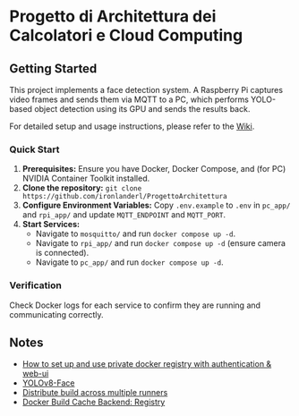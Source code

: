 # Progetto di Architettura dei Calcolatori e Cloud Computing

## Getting Started

This project implements a face detection system. A Raspberry Pi captures video frames and sends them via MQTT to a PC, which performs YOLO-based object detection using its GPU and sends the results back.

For detailed setup and usage instructions, please refer to the [Wiki](https://github.com/ironlanderl/ProgettoArchitettura/wiki).

### Quick Start

1.  **Prerequisites:** Ensure you have Docker, Docker Compose, and (for PC) NVIDIA Container Toolkit installed.
2.  **Clone the repository:** `git clone https://github.com/ironlanderl/ProgettoArchitettura`
3.  **Configure Environment Variables:** Copy `.env.example` to `.env` in `pc_app/` and `rpi_app/` and update `MQTT_ENDPOINT` and `MQTT_PORT`.
4.  **Start Services:**
    *   Navigate to `mosquitto/` and run `docker compose up -d`.
    *   Navigate to `rpi_app/` and run `docker compose up -d` (ensure camera is connected).
    *   Navigate to `pc_app/` and run `docker compose up -d`.

### Verification

Check Docker logs for each service to confirm they are running and communicating correctly.

## Notes

- [How to set up and use private docker registry with authentication & web-ui](https://medium.com/@shubnimkar/how-to-set-up-and-use-private-docker-registry-with-authentication-web-ui-361ee39b2079)
- [YOLOv8-Face](https://github.com/Yusepp/YOLOv8-Face)
- [Distribute build across multiple runners](https://docs.docker.com/build/ci/github-actions/multi-platform/#distribute-build-across-multiple-runners)
- [Docker Build Cache Backend: Registry](https://docs.docker.com/build/cache/backends/registry/)
